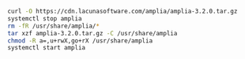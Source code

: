 ﻿```sh
curl -O https://cdn.lacunasoftware.com/amplia/amplia-3.2.0.tar.gz
systemctl stop amplia
rm -fR /usr/share/amplia/*
tar xzf amplia-3.2.0.tar.gz -C /usr/share/amplia
chmod -R a=,u+rwX,go+rX /usr/share/amplia
systemctl start amplia
```
